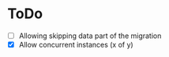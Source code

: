 # ToDo

* [ ] Allowing skipping data part of the migration
* [x] Allow concurrent instances (x of y)
